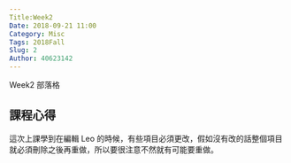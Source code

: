 ```yaml
---
Title:Week2 
Date: 2018-09-21 11:00
Category: Misc
Tags: 2018Fall
Slug: 2
Author: 40623142
---
```


Week2 部落格

<!-- PELICAN_END_SUMMARY -->

課程心得
--

這次上課學到在編輯 Leo 的時候，有些項目必須更改，假如沒有改的話整個項目就必須刪除之後再重做，所以要很注意不然就有可能要重做。



